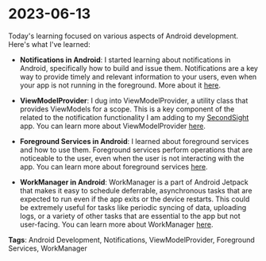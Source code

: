# 2023-06-13

Today's learning focused on various aspects of Android development. Here's what I've learned:

- **Notifications in Android**: I started learning about notifications in Android, specifically how to build and issue them. Notifications are a key way to provide timely and relevant information to your users, even when your app is not running in the foreground. More about it [here](https://developer.android.com/develop/ui/views/notifications/build-notification).

- **ViewModelProvider**: I dug into ViewModelProvider, a utility class that provides ViewModels for a scope. This is a key component of the related to the notification functionality I am adding to my [SecondSight](https://github.com/MjMoshiri/SecondSight) app. You can learn more about ViewModelProvider [here](https://developer.android.com/reference/android/arch/lifecycle/ViewModelProvider).

- **Foreground Services in Android**: I learned about foreground services and how to use them. Foreground services perform operations that are noticeable to the user, even when the user is not interacting with the app. You can learn more about foreground services [here](https://developer.android.com/guide/components/foreground-services).

- **WorkManager in Android**: WorkManager is a part of Android Jetpack that makes it easy to schedule deferrable, asynchronous tasks that are expected to run even if the app exits or the device restarts. This could be extremely useful for tasks like periodic syncing of data, uploading logs, or a variety of other tasks that are essential to the app but not user-facing. You can learn more about WorkManager [here](https://developer.android.com/topic/libraries/architecture/workmanager).

**Tags**: Android Development, Notifications, ViewModelProvider, Foreground Services, WorkManager